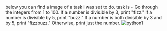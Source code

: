 below you can find a image of a task i was set to do. task is - Go through the integers from 1 to 100. 
If a number is divisible by 3, print "fizz." 
If a number is divisible by 5, print "buzz." 
If a number is both divisible by 3 and by 5, print "fizzbuzz." 
Otherwise, print just the number. 
![python1](https://github.com/user-attachments/assets/93d31706-b2ba-4bd2-95e7-0c9b94824bab) 

